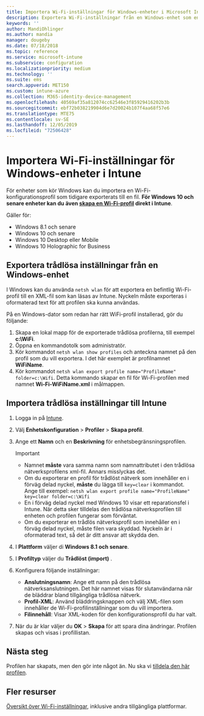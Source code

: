 ```yaml
---
title: Importera Wi-Fi-inställningar för Windows-enheter i Microsoft Intune – Azure | Microsoft Docs
description: Exportera Wi-Fi-inställningar från en Windows-enhet som en XML-fil med hjälp av netsh wlan. Sedan importerar du den här filen i Intune för att skapa en Wi-Fi-profil för enheter som kör Windows 8.1, Windows 10 och Windows Holographic for Business.
keywords: ''
author: MandiOhlinger
ms.author: mandia
manager: dougeby
ms.date: 07/18/2018
ms.topic: reference
ms.service: microsoft-intune
ms.subservice: configuration
ms.localizationpriority: medium
ms.technology: ''
ms.suite: ems
search.appverid: MET150
ms.custom: intune-azure
ms.collection: M365-identity-device-management
ms.openlocfilehash: 40569af35a812074cc62546e3f85929416202b3b
ms.sourcegitcommit: ebf72b038219904d6e7d20024b107f4aa68f57e6
ms.translationtype: MTE75
ms.contentlocale: sv-SE
ms.lasthandoff: 12/05/2019
ms.locfileid: "72506428"
---
```

# <a name="import-wi-fi-settings-for-windows-devices-in-intune"></a>Importera Wi-Fi-inställningar för Windows-enheter i Intune

För enheter som kör Windows kan du importera en Wi-Fi-konfigurationsprofil som tidigare exporterats till en fil. **För Windows 10 och senare enheter kan du även [skapa en Wi-Fi-profil](wi-fi-settings-windows.md) direkt i Intune**.

Gäller för:  
- Windows 8.1 och senare
- Windows 10 och senare
- Windows 10 Desktop eller Mobile
- Windows 10 Holographic for Business

## <a name="export-wi-fi-settings-from-a-windows-device"></a>Exportera trådlösa inställningar från en Windows-enhet

I Windows kan du använda `netsh wlan` för att exportera en befintlig Wi-Fi-profil till en XML-fil som kan läsas av Intune. Nyckeln måste exporteras i oformaterad text för att profilen ska kunna användas.

På en Windows-dator som redan har rätt WiFi-profil installerad, gör du följande:

1. Skapa en lokal mapp för de exporterade trådlösa profilerna, till exempel **c:\WiFi**.
2. Öppna en kommandotolk som administratör.
3. Kör kommandot `netsh wlan show profiles` och anteckna namnet på den profil som du vill exportera. I det här exemplet är profilnamnet **WiFiName**.
4. Kör kommandot `netsh wlan export profile name="ProfileName" folder=c:\Wifi`. Detta kommando skapar en fil för Wi-Fi-profilen med namnet **Wi-Fi-WiFiName.xml** i målmappen.

## <a name="import-the-wi-fi-settings-into-intune"></a>Importera trådlösa inställningar till Intune

1. Logga in på [Intune](https://go.microsoft.com/fwlink/?linkid=2090973).
2. Välj **Enhetskonfiguration** > **Profiler** > **Skapa profil**.
3. Ange ett **Namn** och en **Beskrivning** för enhetsbegränsningsprofilen.

    > [!IMPORTANT]
    > - Namnet **måste** vara samma namn som namnattributet i den trådlösa nätverksprofilens xml-fil. Annars misslyckas det.
    > - Om du exporterar en profil för trådlöst nätverk som innehåller en i förväg delad nyckel, **måste** du lägga till `key=clear` i kommandot. Ange till exempel: `netsh wlan export profile name="ProfileName" key=clear folder=c:\Wifi`
    > - En i förväg delad nyckel med Windows 10 visar ett reparationsfel i Intune. När detta sker tilldelas den trådlösa nätverksprofilen till enheten och profilen fungerar som förväntat.
    > - Om du exporterar en trådlös nätverksprofil som innehåller en i förväg delad nyckel, måste filen vara skyddad. Nyckeln är i oformaterad text, så det är ditt ansvar att skydda den.

4. I **Plattform** väljer di **Windows 8.1 och senare**.
5. I **Profiltyp** väljer du **Trådlöst (import)** .
6. Konfigurera följande inställningar:
    - **Anslutningsnamn**: Ange ett namn på den trådlösa nätverksanslutningen. Det här namnet visas för slutanvändarna när de bläddrar bland tillgängliga trådlösa nätverk.
    - **Profil-XML**: Använd bläddringsknappen och välj XML-filen som innehåller de Wi-Fi-profilinställningar som du vill importera.
    - **Filinnehåll**: Visar XML-koden för den konfigurationsprofil du har valt.
7. När du är klar väljer du **OK** > **Skapa** för att spara dina ändringar. Profilen skapas och visas i profillistan.

## <a name="next-steps"></a>Nästa steg

Profilen har skapats, men den gör inte något än. Nu ska vi [tilldela den här profilen](device-profile-assign.md).

## <a name="more-resources"></a>Fler resurser

[Översikt över Wi-Fi-inställningar](wi-fi-settings-configure.md), inklusive andra tillgängliga plattformar.
